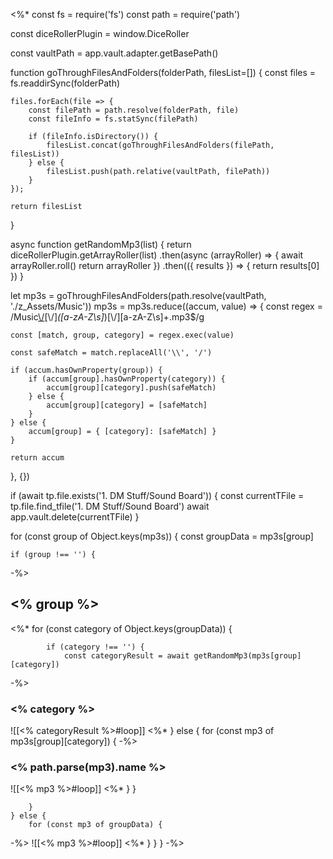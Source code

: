 <%*
const fs = require('fs')
const path = require('path')

const diceRollerPlugin = window.DiceRoller

const vaultPath = app.vault.adapter.getBasePath()

function goThroughFilesAndFolders(folderPath, filesList=[]) {
    const files = fs.readdirSync(folderPath)

    files.forEach(file => {
        const filePath = path.resolve(folderPath, file)
        const fileInfo = fs.statSync(filePath)

        if (fileInfo.isDirectory()) {
            filesList.concat(goThroughFilesAndFolders(filePath, filesList))
        } else {
            filesList.push(path.relative(vaultPath, filePath))
        }
    });

    return filesList
}

async function getRandomMp3(list) {
    return diceRollerPlugin.getArrayRoller(list)
    .then(async (arrayRoller) => {
        await arrayRoller.roll()
        return arrayRoller
    })
    .then(({ results }) => {
        return results[0]
    })
}

let mp3s = goThroughFilesAndFolders(path.resolve(vaultPath, './z_Assets/Music'))
mp3s = mp3s.reduce((accum, value) => {
    const regex = /Music[\\\/]([a-zA-Z\s]+)[\\\/]*([a-zA-Z\s]*)[\\\/][a-zA-Z\s]+\.mp3$/g

    const [match, group, category] = regex.exec(value)

    const safeMatch = match.replaceAll('\\', '/')

    if (accum.hasOwnProperty(group)) {
        if (accum[group].hasOwnProperty(category)) {
            accum[group][category].push(safeMatch)
        } else {
            accum[group][category] = [safeMatch]
        }
    } else {
        accum[group] = { [category]: [safeMatch] }
    }

    return accum
}, {})

if (await tp.file.exists('1. DM Stuff/Sound Board')) {
    const currentTFile = tp.file.find_tfile('1. DM Stuff/Sound Board')
    await app.vault.delete(currentTFile)
}


for (const group of Object.keys(mp3s)) {
    const groupData = mp3s[group]

    if (group !== '') {
-%>
## <% group %>
<%*
        for (const category of Object.keys(groupData)) {

            if (category !== '') {
                const categoryResult = await getRandomMp3(mp3s[group][category])
-%>
### <% category %>
![[<% categoryResult %>#loop]]
<%*
            } else {
                for (const mp3 of mp3s[group][category]) {
-%>
### <% path.parse(mp3).name %>
![[<% mp3 %>#loop]]
<%*
                }
            }

        }
    } else {
        for (const mp3 of groupData) {
-%>
![[<% mp3 %>#loop]]
<%*
        }
    }
}
-%>
